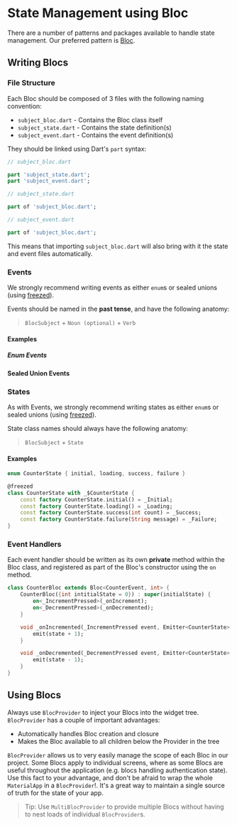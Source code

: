 # State Management using Bloc

There are a number of patterns and packages available to handle state management. Our preferred pattern is [Bloc](https://bloclibrary.dev/).

## Writing Blocs

### File Structure

Each Bloc should be composed of 3 files with the following naming convention:

* `subject_bloc.dart` - Contains the Bloc class itself
* `subject_state.dart` - Contains the state definition(s)
* `subject_event.dart` - Contains the event definition(s)

They should be linked using Dart's `part` syntax:

```dart
// subject_bloc.dart

part 'subject_state.dart';
part 'subject_event.dart';
```

```dart
// subject_state.dart

part of 'subject_bloc.dart';
```

```dart
// subject_event.dart

part of 'subject_bloc.dart';
```

This means that importing `subject_bloc.dart` will also bring with it the state and event files automatically.

### Events

We strongly recommend writing events as either `enum`s or sealed unions (using [freezed](https://pub.dev/packages/freezed)).

Events should be named in the **past tense**, and have the following anatomy:

> `BlocSubject` + `Noun (optional)` + `Verb`

#### Examples

##### Enum Events

<code-highlight>
<template v-slot:correct>

```dart
enum CounterEvent { started, incremented, decremented }
```

</template>

<template v-slot:incorrect>

```dart
enum CounterEvent { init, increment, decrement }
```

</template>
</code-highlight>

#### Sealed Union Events

<code-highlight>
<template v-slot:correct>

```dart
@freezed
class CounterEvent with _$CounterEvent {
    const factory CounterEvent.started() = _Started;
    const factory CounterEvent.incrementPressed() = _IncrementPressed;
    const factory CounterEvent.decrementPressed() = _DecrementPressed;
}
```

</template>

<template v-slot:incorrect>

```dart
@freezed
class CounterEvent with _$CounterEvent {
    const factory CounterEvent.init() = _Init;
    const factory CounterEvent.increment() = _Increment;
    const factory CounterEvent.doDecrement() = _DoDecrement;
}
```

</template>
</code-highlight>

### States

As with Events, we strongly recommend writing states as either `enum`s or sealed unions (using [freezed](https://pub.dev/packages/freezed)).

State class names should always have the following anatomy:

> `BlocSubject` + `State`

#### Examples

```dart
enum CounterState { initial, loading, success, failure }
```

```dart
@freezed
class CounterState with _$CounterState {
    const factory CounterState.initial() = _Initial;
    const factory CounterState.loading() = _Loading;
    const factory CounterState.success(int count) = _Success;
    const factory CounterState.failure(String message) = _Failure;
}
```

### Event Handlers

Each event handler should be written as its own **private** method within the Bloc class, and registered as part of the Bloc's constructor using the `on` method.

```dart
class CounterBloc extends Bloc<CounterEvent, int> {
    CounterBloc({int intitialState = 0}) : super(initialState) {
        on<_IncrementPressed>(_onIncrement);
        on<_DecrementPressed>(_onDecremented);
    }

    void _onIncremented(_IncrementPressed event, Emitter<CounterState> emit) {
        emit(state + 1);
    }

    void _onDecremented(_DecrementPressed event, Emitter<CounterState> emit) {
        emit(state - 1);
    }
}
```

## Using Blocs

Always use `BlocProvider` to inject your Blocs into the widget tree. `BlocProvider` has a couple of important advantages:

* Automatically handles Bloc creation and closure
* Makes the Bloc available to all children below the Provider in the tree

`BlocProvider` allows us to very easily manage the scope of each Bloc in our project. Some Blocs apply to individual screens, where as some Blocs are useful throughout the application (e.g. blocs handling authentication state). Use this fact to your advantage, and don't be afraid to wrap the whole `MaterialApp` in a `BlocProvider`!. It's a great way to maintain a single source of truth for the state of your app.

> Tip: Use `MultiBlocProvider` to provide multiple Blocs without having to nest loads of individual `BlocProvider`s.